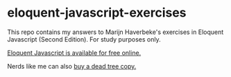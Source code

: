 # eloquent-javascript-exercises

This repo contains my answers to Marijn Haverbeke's exercises in Eloquent Javascript (Second Edition). For study purposes only.

[Eloquent Javascript is available for free online.](http://eloquentjavascript.net/2nd_edition/)

Nerds like me can also [buy a dead tree copy.](https://www.amazon.com/Eloquent-JavaScript-2nd-Ed-Introduction/dp/1593275846)
